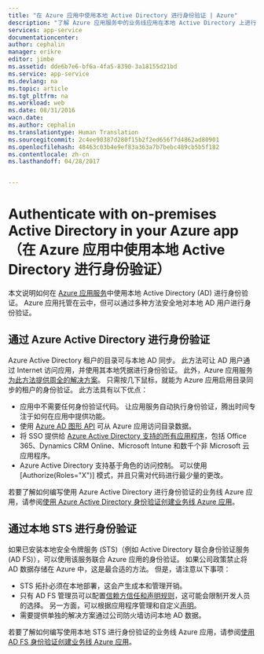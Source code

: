 ```yaml
---
title: "在 Azure 应用中使用本地 Active Directory 进行身份验证 | Azure"
description: "了解 Azure 应用服务中的业务线应用在本地 Active Directory 上进行身份验证时可用的不同选项"
services: app-service
documentationcenter: 
author: cephalin
manager: erikre
editor: jimbe
ms.assetid: dde6b7e6-bf6a-4fa5-8390-3a18155d21bd
ms.service: app-service
ms.devlang: na
ms.topic: article
ms.tgt_pltfrm: na
ms.workload: web
ms.date: 08/31/2016
wacn.date: 
ms.author: cephalin
ms.translationtype: Human Translation
ms.sourcegitcommit: 2c4ee90387d280f15b2f2ed656f7d4862ad80901
ms.openlocfilehash: 48463c03b4e9ef83a363a7b7bebc489cb5b5f182
ms.contentlocale: zh-cn
ms.lasthandoff: 04/28/2017


---
```

# <a name="authenticate-with-on-premises-active-directory-in-your-azure-app"></a>Authenticate with on-premises Active Directory in your Azure app（在 Azure 应用中使用本地 Active Directory 进行身份验证）
本文说明如何在 [Azure 应用服务](../app-service/app-service-value-prop-what-is.md)中使用本地 Active Directory (AD) 进行身份验证。 Azure 应用托管在云中，但可以通过多种方法安全地对本地 AD 用户进行身份验证。 

## <a name="authenticate-through-azure-active-directory"></a>通过 Azure Active Directory 进行身份验证
Azure Active Directory 租户的目录可与本地 AD 同步。 此方法可让 AD 用户通过 Internet 访问应用，并使用其本地凭据进行身份验证。 此外，Azure 应用服务[为此方法提供周全的解决方案](../app-service-mobile/app-service-mobile-how-to-configure-active-directory-authentication.md)。 只需按几下鼠标，就能为 Azure 应用启用目录同步的租户的身份验证。 此方法具有以下优点：

* 应用中不需要任何身份验证代码。 让应用服务自动执行身份验证，腾出时间专注于如何在应用中提供功能。
* 使用 [Azure AD 图形 API](http://msdn.microsoft.com/library/azure/hh974476.aspx) 可从 Azure 应用访问目录数据。
* 将 SSO 提供给 [Azure Active Directory 支持的所有应用程序](https://www.azure.cn/home/features/identity/)，包括 Office 365、Dynamics CRM Online、Microsoft Intune 和数千个非 Microsoft 云应用程序。 
* Azure Active Directory 支持基于角色的访问控制。 可以使用 [Authorize(Roles="X")] 模式，并且只需对代码进行最少量的更改。

若要了解如何编写使用 Azure Active Directory 进行身份验证的业务线 Azure 应用，请参阅[使用 Azure Active Directory 身份验证创建业务线 Azure 应用](web-sites-dotnet-lob-application-azure-ad.md)。

## <a name="authenticate-through-an-on-premises-sts"></a>通过本地 STS 进行身份验证
如果已安装本地安全令牌服务 (STS)（例如 Active Directory 联合身份验证服务 (AD FS)），可以使用该服务联合 Azure 应用的身份验证。 如果公司政策禁止将 AD 数据存储在 Azure 中，这是最合适的方法。 但是，请注意以下事项：

* STS 拓扑必须在本地部署，这会产生成本和管理开销。
* 只有 AD FS 管理员可以配置[信赖方信任和声明规则](http://technet.microsoft.com/library/dd807108.aspx)，这可能会限制开发人员的选择。 另一方面，可以根据应用程序管理和自定义[声明](http://technet.microsoft.com/library/ee913571.aspx)。
* 需要提供单独的解决方案通过公司防火墙访问本地 AD 数据。

若要了解如何编写使用本地 STS 进行身份验证的业务线 Azure 应用，请参阅[使用 AD FS 身份验证创建业务线 Azure 应用](web-sites-dotnet-lob-application-adfs.md)。
